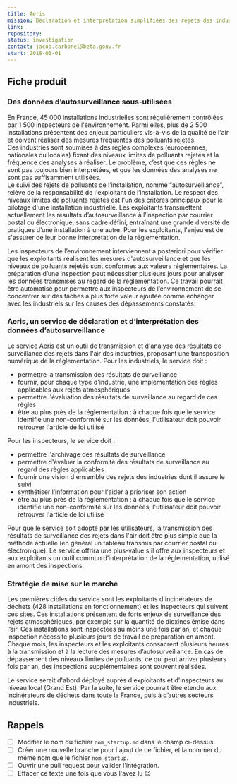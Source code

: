 ```yaml
---
title: Aeris 
mission: Déclaration et interprétation simplifiées des rejets des industries dans l’air 
link:
repository:
status: investigation 
contact: jacob.carbonel@beta.gouv.fr
start: 2018-01-01
---
```


## Fiche produit

### Des données d’autosurveillance sous-utilisées

En France, 45 000 installations industrielles sont régulièrement contrôlées par 1 500 inspecteurs de l'environnement.
Parmi elles, plus de 2 500 installations présentent des enjeux particuliers vis-à-vis de la qualité de l'air et doivent réaliser des mesures fréquentes des polluants rejetés.  
Ces industries sont soumises à des règles complexes (européennes, nationales ou locales) fixant des niveaux limites de polluants rejetés et la fréquence des analyses à réaliser. 
Le problème, c’est que ces règles ne sont pas toujours bien interprétées, et que les données des analyses ne sont pas suffisamment utilisées.  
Le suivi des rejets de polluants de l’installation, nommé “autosurveillance”, relève de la responsabilité de l'exploitant de l’installation.
Le respect des niveaux limites de polluants rejetés est l'un des critères principaux pour le pilotage d'une installation industrielle.
Les exploitants transmettent actuellement les résultats d’autosurveillance à l’inspection par courrier postal ou électronique, sans cadre défini, entraînant une grande diversité de pratiques d’une installation à une autre. 
Pour les exploitants, l'enjeu est de s'assurer de leur bonne interprétation de la réglementation.  

Les inspecteurs de l’environnement interviennent a posteriori pour vérifier que les exploitants réalisent les mesures d'autosurveillance et que les niveaux de polluants rejetés sont conformes aux valeurs réglementaires.
La préparation d’une inspection peut nécessiter plusieurs jours pour analyser les données transmises au regard de la réglementation.
Ce travail pourrait être automatisé pour permettre aux inspecteurs de l’environnement de se concentrer sur des tâches à plus forte valeur ajoutée comme échanger avec les industriels sur les causes des dépassements constatés.  

### Aeris, un service de déclaration et d’interprétation des données d’autosurveillance

Le service Aeris est un outil de transmission et d'analyse des résultats de surveillance des rejets dans l'air des industries, proposant une transposition numérique de la réglementation.
Pour les industriels, le service doit :
* permettre la transmission des résultats de surveillance
* fournir, pour chaque type d'industrie, une implémentation des règles applicables aux rejets atmosphériques
* permettre l'évaluation des résultats de surveillance au regard de ces règles
* être au plus près de la réglementation : à chaque fois que le service identifie une non-conformité sur les données, l'utilisateur doit pouvoir retrouver l'article de loi utilisé  

Pour les inspecteurs, le service doit :
* permettre l'archivage des résultats de surveillance
* permettre d'évaluer la conformité des résultats de surveillance au regard des règles applicables
* fournir une vision d'ensemble des rejets des industries dont il assure le suivi
* synthétiser l’information pour l'aider à prioriser son action
* être au plus près de la réglementation : à chaque fois que le service identifie une non-conformité sur les données, l'utilisateur doit pouvoir retrouver l'article de loi utilisé  

Pour que le service soit adopté par les utilisateurs, la transmission des résultats de surveillance des rejets dans l'air doit être plus simple que la méthode actuelle (en général un tableau transmis par courrier postal ou électronique).
Le service offrira une plus-value s'il offre aux inspecteurs et aux exploitants un outil commun d’interprétation de la réglementation, utilisé en amont des inspections.  

### Stratégie de mise sur le marché  
Les premières cibles du service sont les exploitants d'incinérateurs de déchets (428 installations en fonctionnement) et les inspecteurs qui suivent ces sites.
Ces installations présentent de forts enjeux de surveillance des rejets atmosphériques, par exemple sur la quantité de dioxines émise dans l’air.
Ces installations sont inspectées au moins une fois par an, et chaque inspection nécessite plusieurs jours de travail de préparation en amont.
Chaque mois, les inspecteurs et les exploitants consacrent plusieurs heures à la transmission et à la lecture des mesures d’autosurveillance.
En cas de dépassement des niveaux limites de polluants, ce qui peut arriver plusieurs fois par an, des inspections supplémentaires sont souvent réalisées.  

Le service serait d'abord déployé auprès d'exploitants et d'inspecteurs au niveau local (Grand Est). Par la suite, le service pourrait être étendu aux incinérateurs de déchets dans toute la France, puis à d’autres secteurs industriels.



## Rappels

- [ ] Modifier le nom du fichier `nom_startup.md` dans le champ ci-dessus.
- [ ] Créer une nouvelle branche pour l'ajout de ce fichier, et la nommer du même nom que le fichier `nom_startup`.
- [ ] Ouvrir une pull request pour valider l'intégration.
- [ ] Effacer ce texte une fois que vous l'avez lu 😉
